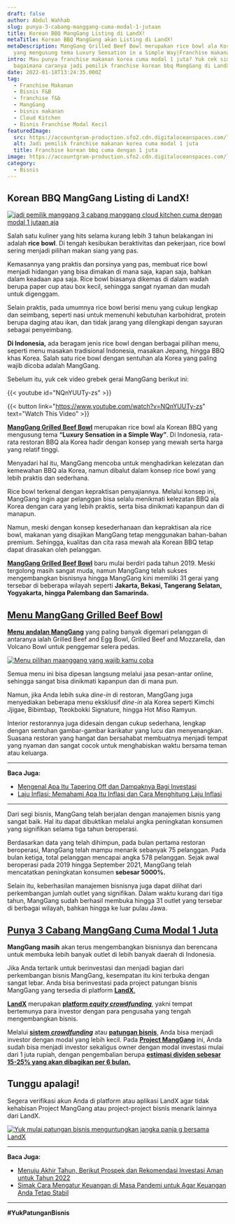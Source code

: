 ```yaml
---
draft: false
author: Abdul Wahhab
slug: punya-3-cabang-manggang-cuma-modal-1-jutaan
title: Korean BBQ MangGang Listing di LandX!
metaTitle: Korean BBQ MangGang akan Listing di LandX!
metaDescription: MangGang Grilled Beef Bowl merupakan rice bowl ala Korean BBQ
  yang mengusung tema Luxury Sensation in a Simple Way|Franchise makanan korea
intro: Mau punya franchise makanan korea cuma modal 1 juta? Yuk cek simak
  bagaimana caranya jadi pemilik franchise korean bbq MangGang di LandX
date: 2022-01-18T13:24:35.000Z
tag:
  - Franchise Makanan
  - Bisnis F&B
  - franchise f&b
  - MangGang
  - bisnis makanan
  - Cloud Kitchen
  - Bisnis Franchise Modal Kecil
featuredImage:
  src: https://accountgram-production.sfo2.cdn.digitaloceanspaces.com/landx_ghost/2022/01/Cara-punya-franchise-manggang--cloud-kitchen-fnb-modal-1-jutaan.png
  alt: Jadi pemilik franchise makanan korea cuma modal 1 juta
  title: Franchise korean bbq cuma dengan 1 juta
image: https://accountgram-production.sfo2.cdn.digitaloceanspaces.com/landx_ghost/2022/01/Cara-punya-franchise-manggang--cloud-kitchen-fnb-modal-1-jutaan.png
category:
  - Bisnis
---
```

## Korean BBQ MangGang Listing di LandX!

[![jadi pemilik manggang 3 cabang manggang cloud kitchen cuma dengan modal 1 jutaan aja](https://accountgram-production.sfo2.cdn.digitaloceanspaces.com/landx_ghost/2022/01/Cara-punya-franchise-manggang--cloud-kitchen-fnb-modal-1-jutaan-min.png)](https://landx.id/)

Salah satu kuliner yang hits selama kurang lebih 3 tahun belakangan ini adalah **rice bowl**. Di tengah kesibukan beraktivitas dan pekerjaan, rice bowl sering menjadi pilihan makan siang yang pas.

Kemasannya yang praktis dan porsinya yang pas, membuat rice bowl menjadi hidangan yang bisa dimakan di mana saja, kapan saja, bahkan dalam keadaan apa saja. Rice bowl biasanya dikemas di dalam wadah berupa paper cup atau box kecil, sehingga sangat nyaman dan mudah untuk digenggam.

Selain praktis, pada umumnya rice bowl berisi menu yang cukup lengkap dan seimbang, seperti nasi untuk memenuhi kebutuhan karbohidrat, protein berupa daging atau ikan, dan tidak jarang yang dilengkapi dengan sayuran sebagai penyeimbang.

**Di Indonesia,** ada beragam jenis rice bowl dengan berbagai pilihan menu, seperti menu masakan tradisional Indonesia, masakan Jepang, hingga BBQ khas Korea. Salah satu rice bowl dengan sentuhan ala Korea yang paling wajib dicoba adalah MangGang.

Sebelum itu, yuk cek video grebek gerai MangGang berikut ini: 

{{< youtube id="NQnYUUTy-zs" >}} 

{{< button link="https://www.youtube.com/watch?v=NQnYUUTy-zs" text="Watch This Video" >}}



**[MangGang Grilled Beef Bowl](https://landx.id/)**  merupakan rice bowl ala Korean BBQ yang mengusung tema **“Luxury Sensation in a Simple Way”**. Di Indonesia, rata-rata restoran BBQ ala Korea hadir dengan konsep yang mewah serta harga yang relatif tinggi.

Menyadari hal itu, MangGang mencoba untuk menghadirkan kelezatan dan kemewahan BBQ ala Korea, namun dibalut dalam konsep rice bowl yang lebih praktis dan sederhana.

Rice bowl terkenal dengan kepraktisan penyajiannya. Melalui konsep ini, MangGang ingin agar pelanggan bisa selalu menikmati kelezatan BBQ ala Korea dengan cara yang lebih praktis, serta bisa dinikmati kapanpun dan di manapun.

Namun, meski dengan konsep kesederhanaan dan kepraktisan ala rice bowl, makanan yang disajikan MangGang tetap menggunakan bahan-bahan premium. Sehingga, kualitas dan cita rasa mewah ala Korean BBQ tetap dapat dirasakan oleh pelanggan.

**[MangGang Grilled Beef Bowl](https://landx.id/)** baru mulai berdiri pada tahun 2019. Meski tergolong masih sangat muda, namun MangGang telah sukses mengembangkan bisnisnya hingga MangGang kini memiliki 31 gerai yang tersebar di beberapa wilayah seperti **Jakarta, Bekasi, Tangerang Selatan, Yogyakarta, hingga Palembang dan Samarinda.**

## [Menu MangGang **Grilled Beef Bowl**](https://landx.id/)

**[Menu andalan MangGang](https://landx.id/)** yang paling banyak digemari pelanggan di antaranya ialah Grilled Beef and Egg Bowl, Grilled Beef and Mozzarella, dan Volcano Bowl untuk penggemar selera pedas.

[![Menu pilihan maanggang yang wajib kamu coba](https://accountgram-production.sfo2.cdn.digitaloceanspaces.com/landx_ghost/2022/01/berbagai-menu-beef-bowl-cloud-kitchen-hanya-di-manggang-min.png)](https://landx.id/?utm_source=Blog&utm_medium=organic+keyword&utm_campaign=blog&utm_id=Blog)

Semua menu ini bisa dipesan langsung melalui jasa pesan-antar online, sehingga sangat bisa dinikmati kapanpun dan di mana pun.

Namun, jika Anda lebih suka *dine-in* di restoran, MangGang juga menyediakan beberapa menu eksklusif *dine-in* ala Korea seperti Kimchi Jjigae, Bibimbap, Tteokbokki Signature, hingga Hot Miso Ramyun.

Interior restorannya juga didesain dengan cukup sederhana, lengkap dengan sentuhan gambar-gambar karikatur yang lucu dan menyenangkan. Suasana restoran yang hangat dan bersahabat membuatnya menjadi tempat yang nyaman dan sangat cocok untuk menghabiskan waktu bersama teman atau keluarga.

- - -

**Baca Juga:**

* [Mengenal Apa Itu Tapering Off dan Dampaknya Bagi Investasi](https://landx.id/blog/tapering-adalah/)
* [Laju Inflasi: Memahami Apa Itu Inflasi dan Cara Menghitung Laju Inflasi](https://landx.id/blog/laju-inflasi-adalah/)

- - -

Dari segi bisnis, MangGang telah berjalan dengan manajemen bisnis yang sangat baik. Hal itu dapat dibuktikan melalui angka peningkatan konsumen yang signifikan selama tiga tahun beroperasi.

Berdasarkan data yang telah dihimpun, pada bulan pertama restoran beroperasi, MangGang telah mampu menarik sebanyak 75 pelanggan. Pada bulan ketiga, total pelanggan mencapai angka 578 pelanggan. Sejak awal beroperasi pada 2019 hingga September 2021, MangGang telah mencatatkan peningkatan konsumen **sebesar 5000%.**

Selain itu, keberhasilan manajemen bisnisnya juga dapat dilihat dari perkembangan jumlah outlet yang signifikan. Dalam waktu kurang dari tiga tahun, MangGang sudah berhasil membuka hingga 31 outlet yang tersebar di berbagai wilayah, bahkan hingga ke luar pulau Jawa.

## [Punya  3 Cabang MangGang Cuma Modal 1 Juta](https://landx.id/)

**MangGang masih** akan terus mengembangkan bisnisnya dan berencana untuk membuka lebih banyak outlet di lebih banyak daerah di Indonesia.

Jika Anda tertarik untuk berinvestasi dan menjadi bagian dari perkembangan bisnis MangGang, kesempatan itu kini terbuka dengan sangat lebar. Anda bisa berinvestasi pada project patungan bisnis MangGang yang tersedia di platform [**LandX**.](https://landx.id/) 

**[LandX](https://landx.id/)** merupakan **[platform *equity crowdfunding*](https://landx.id/)**, yakni tempat bertemunya para investor dengan para pengusaha yang tengah mengembangkan bisnis.

Melalui **[sistem *crowdfunding*](https://landx.id/)** atau **[patungan bisnis](https://landx.id/)**, Anda bisa menjadi investor dengan modal yang lebih kecil. Pada **[Project MangGang](https://landx.id/)** ini, Anda sudah bisa menjadi investor sekaligus owner dengan modal investasi mulai dari 1 juta rupiah, dengan pengembalian berupa **[estimasi dividen sebesar 15-25% yang akan dibagikan per 6 bulan.](https://landx.id/)**

## Tunggu apalagi!

Segera verifikasi akun Anda di platform atau aplikasi LandX agar tidak kehabisan Project MangGang atau project-project bisnis menarik lainnya dari LandX.

[![Yuk mulai patungan bisnis menguntungkan jangka panja g bersama LandX](https://accountgram-production.sfo2.cdn.digitaloceanspaces.com/landx_ghost/2021/09/Equity-Crowdfunding-di-Indonesia-1--3.png)](https://landx.id/)

- - -

**Baca Juga:**

* [Menuju Akhir Tahun, Berikut Prospek dan Rekomendasi Investasi Aman untuk Tahun 2022](https://landx.id/blog/rekomendasi-investasi-di-tahun-2022/)
* [Simak Cara Mengatur Keuangan di Masa Pandemi untuk Agar Keuangan Anda Tetap Stabil](https://landx.id/blog/simak-cara-mengatur-keuangan-di-masa-pandemi-untuk-agar-keuangan-anda-tetap-stabil/)

- - -

**\#YukPatunganBisnis**